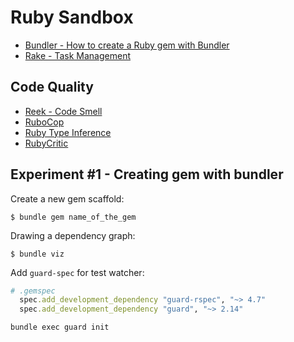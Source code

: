 # Ruby Sandbox

* [Bundler - How to create a Ruby gem with Bundler](https://bundler.io/v1.16/guides/creating_gem.html)
* [Rake - Task Management](https://github.com/ruby/rake)

## Code Quality

* [Reek - Code Smell](https://github.com/troessner/reek)
* [RuboCop](https://github.com/rubocop-hq/rubocop)
* [Ruby Type Inference](https://github.com/JetBrains/ruby-type-inference)
* [RubyCritic](https://github.com/whitesmith/rubycritic)

## Experiment #1 - Creating gem with bundler

Create a new gem scaffold:

    $ bundle gem name_of_the_gem

Drawing a dependency graph: 

    $ bundle viz

Add `guard-spec` for test watcher:

```ruby
# .gemspec
  spec.add_development_dependency "guard-rspec", "~> 4.7"
  spec.add_development_dependency "guard", "~> 2.14"
```

    bundle exec guard init